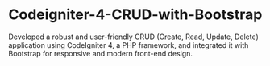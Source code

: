 # Codeigniter-4-CRUD-with-Bootstrap
Developed a robust and user-friendly CRUD (Create, Read, Update, Delete) application using CodeIgniter 4, a PHP framework, and integrated it with Bootstrap for responsive and modern front-end design.
